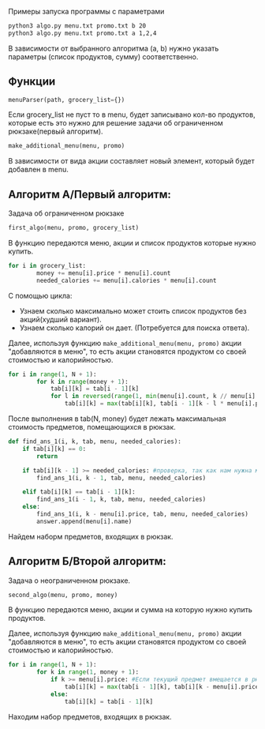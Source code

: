 Примеры запуска программы с параметрами

```bash
python3 algo.py menu.txt promo.txt b 20 
python3 algo.py menu.txt promo.txt a 1,2,4
```

В зависимости от выбранного алгоритма (a, b) нужно указать параметры (список продуктов, сумму) соответственно. 

## Функции 

```python
menuParser(path, grocery_list={})
```
Если grocery_list не пуст то в menu, будет записывано кол-во продуктов, которые есть это нужно для решение задачи об ограниченном рюкзаке(первый алгоритм).

```python
make_additional_menu(menu, promo)
``` 
В зависимости от вида акции составляет новый элемент, который будет добавлен в menu. 
## Алгоритм A/Первый алгоритм:

Задача об ограниченном рюкзаке

```python
first_algo(menu, promo, grocery_list)
```

В функцию передаются меню, акции и список продуктов которые нужно купить.

```python
for i in grocery_list:
        money += menu[i].price * menu[i].count
        needed_calories += menu[i].calories * menu[i].count
```
С помощью цикла:
- Узнаем сколько максимально может стоить список продуктов без акций(худший вариант).
- Узнаем сколько калорий он дает. (Потребуется для поиска ответа).


Далее, используя функцию ```make_additional_menu(menu, promo)```  акции "добавляются в меню", то есть акции становятся продуктом со своей стоимостью и калорийностью. 

```python
for i in range(1, N + 1):
        for k in range(money + 1):
            tab[i][k] = tab[i - 1][k]
            for l in reversed(range(1, min(menu[i].count, k // menu[i].price) + 1)): #Ищем l для которого выполняется максимум
                tab[i][k] = max(tab[i][k], tab[i - 1][k - l * menu[i].price] + menu[i].calories * l) #Выбираем класть его или нет
```

После выполнения в tab(N, money) будет лежать максимальная стоимость предметов, помещающихся в рюкзак.

```python
def find_ans_1(i, k, tab, menu, needed_calories):
    if tab[i][k] == 0:
        return

    if tab[i][k - 1] >= needed_calories: #проверка, так как нам нужна минимальная стоимость мы сравниваем можно ли получить нужные продукты дешевле
        find_ans_1(i, k - 1, tab, menu, needed_calories)

    elif tab[i][k] == tab[i - 1][k]:
        find_ans_1(i - 1, k, tab, menu, needed_calories)
    else:
        find_ans_1(i, k - menu[i].price, tab, menu, needed_calories)
        answer.append(menu[i].name)
```
Найдем наборм предметов, входящих в рюкзак. 

## Алгоритм Б/Второй алгоритм:

Задача о неограниченном рюкзаке.

```python
second_algo(menu, promo, money)
```
В функцию передаются меню, акции и сумма на которую нужно купить продуктов.

Далее, используя функцию ```make_additional_menu(menu, promo)```  акции "добавляются в меню", то есть акции становятся продуктом со своей стоимостью и калорийностью.

```python
for i in range(1, N + 1):
        for k in range(1, money + 1):
            if k >= menu[i].price: #Если текущий предмет вмещается в рюкзак
                tab[i][k] = max(tab[i - 1][k], tab[i][k - menu[i].price] + menu[i].calories) #Выбираем класть его или нет
            else:
                tab[i][k] = tab[i - 1][k]
```

Находим набор предметов, входящих в рюкзак.


